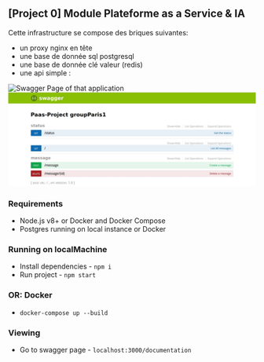 ## [Project 0] Module Plateforme as a Service & IA

Cette infrastructure se compose des briques suivantes:
- un proxy nginx en tête 
- une base de donnée sql postgresql
- une base de donnée clé valeur (redis)
- une api simple :

<img
    alt="Swagger Page of that application"
    title="Swagger Page of that application" />
![alt text](img/Capture.JPG)

### Requirements

* Node.js v8+ or Docker and Docker Compose
* Postgres running on local instance or Docker

### Running on localMachine

* Install dependencies - `npm i`
* Run project - `npm start`

### OR: Docker

* `docker-compose up --build`

### Viewing

* Go to swagger page - `localhost:3000/documentation`
